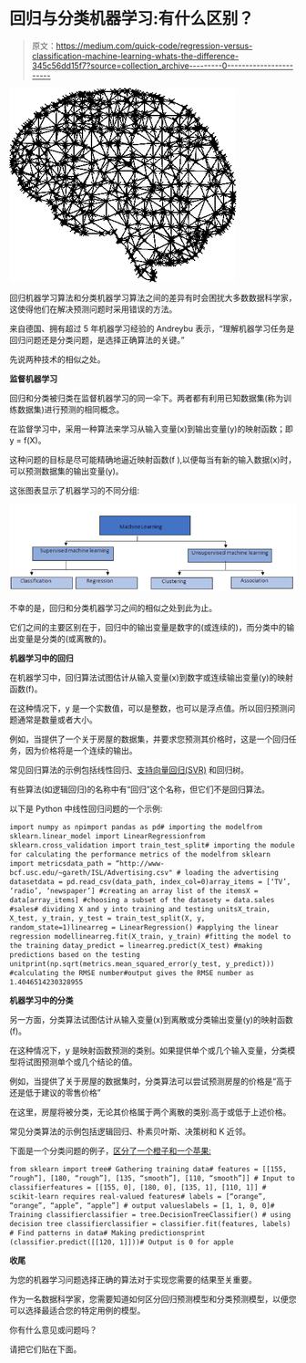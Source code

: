 # 回归与分类机器学习:有什么区别？

> 原文：<https://medium.com/quick-code/regression-versus-classification-machine-learning-whats-the-difference-345c56dd15f7?source=collection_archive---------0----------------------->

![](img/65a53c7c222ab0d6525ab49cb4ea2cd6.png)

回归机器学习算法和分类机器学习算法之间的差异有时会困扰大多数数据科学家，这使得他们在解决预测问题时采用错误的方法。

来自德国、拥有超过 5 年机器学习经验的 Andreybu 表示，“理解机器学习任务是回归问题还是分类问题，是选择正确算法的关键。”

先说两种技术的相似之处。

**监督机器学习**

回归和分类被归类在监督机器学习的同一伞下。两者都有利用已知数据集(称为训练数据集)进行预测的相同概念。

在监督学习中，采用一种算法来学习从输入变量(x)到输出变量(y)的映射函数；即 y = f(X)。

这种问题的目标是尽可能精确地逼近映射函数(f ),以便每当有新的输入数据(x)时，可以预测数据集的输出变量(y)。

这张图表显示了机器学习的不同分组:

![](img/c6213d9d4d4daa4a8204a87aa3b2b600.png)

不幸的是，回归和分类机器学习之间的相似之处到此为止。

它们之间的主要区别在于，回归中的输出变量是数字的(或连续的)，而分类中的输出变量是分类的(或离散的)。

**机器学习中的回归**

在机器学习中，回归算法试图估计从输入变量(x)到数字或连续输出变量(y)的映射函数(f)。

在这种情况下，y 是一个实数值，可以是整数，也可以是浮点值。所以回归预测问题通常是数量或者大小。

例如，当提供了一个关于房屋的数据集，并要求您预测其价格时，这是一个回归任务，因为价格将是一个连续的输出。

常见回归算法的示例包括线性回归、[支持向量回归(SVR)](https://en.wikipedia.org/wiki/Support_vector_machine) 和回归树。

有些算法(如逻辑回归)的名称中有“回归”这个名称，但它们不是回归算法。

以下是 Python 中线性回归问题的一个示例:

```
import numpy as npimport pandas as pd# importing the modelfrom sklearn.linear_model import LinearRegressionfrom sklearn.cross_validation import train_test_split# importing the module for calculating the performance metrics of the modelfrom sklearn import metricsdata_path = “http://www-bcf.usc.edu/~gareth/ISL/Advertising.csv" # loading the advertising datasetdata = pd.read_csv(data_path, index_col=0)array_items = [‘TV’, ‘radio’, ‘newspaper’] #creating an array list of the itemsX = data[array_items] #choosing a subset of the datasety = data.sales #sales# dividing X and y into training and testing unitsX_train, X_test, y_train, y_test = train_test_split(X, y, random_state=1)linearreg = LinearRegression() #applying the linear regression modellinearreg.fit(X_train, y_train) #fitting the model to the training datay_predict = linearreg.predict(X_test) #making predictions based on the testing unitprint(np.sqrt(metrics.mean_squared_error(y_test, y_predict))) #calculating the RMSE number#output gives the RMSE number as 1.4046514230328955
```

**机器学习中的分类**

另一方面，分类算法试图估计从输入变量(x)到离散或分类输出变量(y)的映射函数(f)。

在这种情况下，y 是映射函数预测的类别。如果提供单个或几个输入变量，分类模型将试图预测单个或几个结论的值。

例如，当提供了关于房屋的数据集时，分类算法可以尝试预测房屋的价格是“高于还是低于建议的零售价格”

在这里，房屋将被分类，无论其价格属于两个离散的类别:高于或低于上述价格。

常见分类算法的示例包括逻辑回归、朴素贝叶斯、决策树和 K 近邻。

下面是一个分类问题的例子，[区分了一个橙子和一个苹果:](http://blog.liveedu.tv/a-simple-machine-learning-algorithm-to-differentiate-between-an-apple-and-an-orange/)

```
from sklearn import tree# Gathering training data# features = [[155, “rough”], [180, “rough”], [135, “smooth”], [110, “smooth”]] # Input to classifierfeatures = [[155, 0], [180, 0], [135, 1], [110, 1]] # scikit-learn requires real-valued features# labels = [“orange”, “orange”, “apple”, “apple”] # output valueslabels = [1, 1, 0, 0]# Training classifierclassifier = tree.DecisionTreeClassifier() # using decision tree classifierclassifier = classifier.fit(features, labels) # Find patterns in data# Making predictionsprint (classifier.predict([[120, 1]]))# Output is 0 for apple
```

**收尾**

为您的机器学习问题选择正确的算法对于实现您需要的结果至关重要。

作为一名数据科学家，您需要知道如何区分回归预测模型和分类预测模型，以便您可以选择最适合您的特定用例的模型。

你有什么意见或问题吗？

请把它们贴在下面。